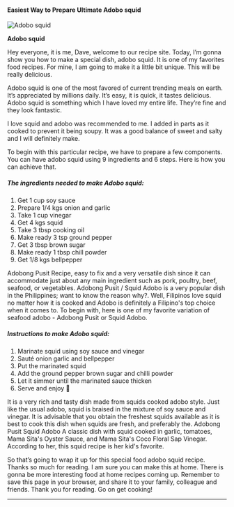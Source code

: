             

#### Easiest Way to Prepare Ultimate Adobo squid

![Adobo squid](https://img-global.cpcdn.com/recipes/5c0a7997a27744d9/751x532cq70/adobo-squid-recipe-main-photo.jpg)

**Adobo squid**

Hey everyone, it is me, Dave, welcome to our recipe site. Today, I’m gonna show you how to make a special dish, adobo squid. It is one of my favorites food recipes. For mine, I am going to make it a little bit unique. This will be really delicious.

Adobo squid is one of the most favored of current trending meals on earth. It’s appreciated by millions daily. It’s easy, it is quick, it tastes delicious. Adobo squid is something which I have loved my entire life. They’re fine and they look fantastic.

I love squid and adobo was recommended to me. I added in parts as it cooked to prevent it being soupy. It was a good balance of sweet and salty and I will definitely make.

To begin with this particular recipe, we have to prepare a few components. You can have adobo squid using 9 ingredients and 6 steps. Here is how you can achieve that.

##### The ingredients needed to make Adobo squid:

1.  Get 1 cup soy sauce
2.  Prepare 1/4 kgs onion and garlic
3.  Take 1 cup vinegar
4.  Get 4 kgs squid
5.  Take 3 tbsp cooking oil
6.  Make ready 3 tsp ground pepper
7.  Get 3 tbsp brown sugar
8.  Make ready 1 tbsp chill powder
9.  Get 1/8 kgs bellpepper

Adobong Pusit Recipe, easy to fix and a very versatile dish since it can accommodate just about any main ingredient such as pork, poultry, beef, seafood, or vegetables. Adobong Pusit / Squid Adobo is a very popular dish in the Philippines; want to know the reason why?. Well, Filipinos love squid no matter how it is cooked and Adobo is definitely a Filipino's top choice when it comes to. To begin with, here is one of my favorite variation of seafood adobo - Adobong Pusit or Squid Adobo.

##### Instructions to make Adobo squid:

1.  Marinate squid using soy sauce and vinegar
2.  Sauté onion garlic and bellpepper
3.  Put the marinated squid
4.  Add the ground pepper brown sugar and chilli powder
5.  Let it simmer until the marinated sauce thicken
6.  Serve and enjoy 🍻

It is a very rich and tasty dish made from squids cooked adobo style. Just like the usual adobo, squid is braised in the mixture of soy sauce and vinegar. It is advisable that you obtain the freshest squids available as it is best to cook this dish when squids are fresh, and preferably the. Adobong Pusit Squid Adobo A classic dish with squid cooked in garlic, tomatoes, Mama Sita's Oyster Sauce, and Mama Sita's Coco Floral Sap Vinegar. According to her, this squid recipe is her kid's favorite.

So that’s going to wrap it up for this special food adobo squid recipe. Thanks so much for reading. I am sure you can make this at home. There is gonna be more interesting food at home recipes coming up. Remember to save this page in your browser, and share it to your family, colleague and friends. Thank you for reading. Go on get cooking!

* * *